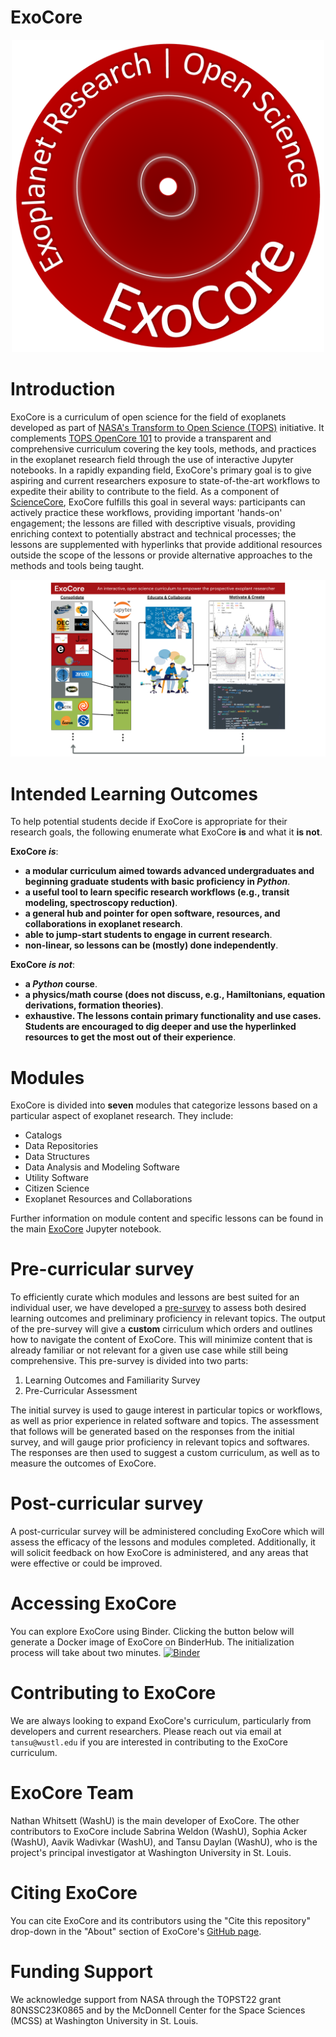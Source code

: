 # ExoCore

<p align="center">
  <img src="./ExoCore/Auxiliary_Files/Graphics/Main_Page/ExoCore_Logo.png" alt="ExoCore" width="500" />
</p>


# Introduction

ExoCore is a curriculum of open science for the field of exoplanets developed as part of [NASA's Transform to Open Science (TOPS)](https://nasa.github.io/Transform-to-Open-Science/) initiative. It complements [TOPS OpenCore 101](https://nasa.github.io/Transform-to-Open-Science/take-os101/) to provide a transparent and comprehensive curriculum covering the key tools, methods, and practices in the exoplanet research field through the use of interactive Jupyter notebooks. In a rapidly expanding field, ExoCore's primary goal is to give aspiring and current researchers exposure to state-of-the-art workflows to expedite their ability to contribute to the field. As a component of [ScienceCore](https://www.nasa.gov/centers-and-facilities/marshall/nasa-boosts-open-science-through-innovative-training/), ExoCore fulfills this goal in several ways: participants can actively practice these workflows, providing important 'hands-on' engagement; the lessons are filled with descriptive visuals, providing enriching context to potentially abstract and technical processes; the lessons are supplemented with hyperlinks that provide additional resources outside the scope of the lessons or provide alternative approaches to the methods and tools being taught.

![image](./ExoCore/Auxiliary_Files/Graphics/Main_Page/ExoCore_V2.png)


# Intended Learning Outcomes

To help potential students decide if ExoCore is appropriate for their research goals, the following enumerate what ExoCore **is** and what it **is not**.

<div class="alert alert-block alert-info">

**ExoCore ***is*****:
* **a modular curriculum aimed towards advanced undergraduates and beginning graduate students with basic proficiency in ***Python*****.
* **a useful tool to learn specific research workflows (e.g., transit modeling, spectroscopy reduction)**.
* **a general hub and pointer for open software, resources, and collaborations in exoplanet research**.
* **able to jump-start students to engage in current research**.
* **non-linear, so lessons can be (mostly) done independently**.

</div>

<div class="alert alert-block alert-warning">

**ExoCore** ***is not***:
* **a ***Python*** course**.
* **a physics/math course (does not discuss, e.g., Hamiltonians, equation derivations, formation theories)**.
* **exhaustive. The lessons contain **primary** functionality and use cases. Students are encouraged to dig deeper and use the hyperlinked resources to get the most out of their experience**.

</div>

# Modules

ExoCore is divided into **seven** modules that categorize lessons based on a particular aspect of exoplanet research. They include:

* Catalogs
* Data Repositories
* Data Structures
* Data Analysis and Modeling Software
* Utility Software
* Citizen Science
* Exoplanet Resources and Collaborations

Further information on module content and specific lessons can be found in the main [ExoCore](./ExoCore/ExoCore.ipynb) Jupyter notebook.

# Pre-curricular survey

To efficiently curate which modules and lessons are best suited for an individual user, we have developed a [pre-survey]() to assess both desired learning outcomes and preliminary proficiency in relevant topics. The output of the pre-survey will give a **custom** cirriculum which orders and outlines how to navigate the content of ExoCore. This will minimize content that is already familiar or not relevant for a given use case while still being comprehensive. This pre-survey is divided into two parts:

1. Learning Outcomes and Familiarity Survey
2. Pre-Curricular Assessment

The initial survey is used to gauge interest in particular topics or workflows, as well as prior experience in related software and topics. The assessment that follows will be generated based on the responses from the initial survey, and will gauge prior proficiency in relevant topics and softwares. The responses are then used to suggest a custom curriculum, as well as to measure the outcomes of ExoCore.

# Post-curricular survey

A post-curricular survey will be administered concluding ExoCore which will assess the efficacy of the lessons and modules completed. Additionally, it will solicit feedback on how ExoCore is administered, and any areas that were effective or could be improved.

# Accessing ExoCore
You can explore ExoCore using Binder. Clicking the button below will generate a Docker image of ExoCore on BinderHub. The initialization process will take about two minutes.
[![Binder](https://mybinder.org/badge_logo.svg)](https://mybinder.org/v2/gh/astromusers/exocore/HEAD)


# Contributing to ExoCore

We are always looking to expand ExoCore's curriculum, particularly from developers and current researchers. Please reach out via email at `tansu@wustl.edu` if you are interested in contributing to the ExoCore curriculum.

# ExoCore Team

Nathan Whitsett (WashU) is the main developer of ExoCore. The other contributors to ExoCore include Sabrina Weldon (WashU), Sophia Acker (WashU), Aavik Wadivkar (WashU), and Tansu Daylan (WashU), who is the project's principal investigator at Washington University in St. Louis.


# Citing ExoCore

You can cite ExoCore and its contributors using the "Cite this repository" drop-down in the "About" section of ExoCore's [GitHub page](https://github.com/AstroMusers/ExoCore).


# Funding Support
We acknowledge support from NASA through the TOPST22 grant 80NSSC23K0865 and by the McDonnell Center for the Space Sciences (MCSS) at Washington University in St. Louis.
